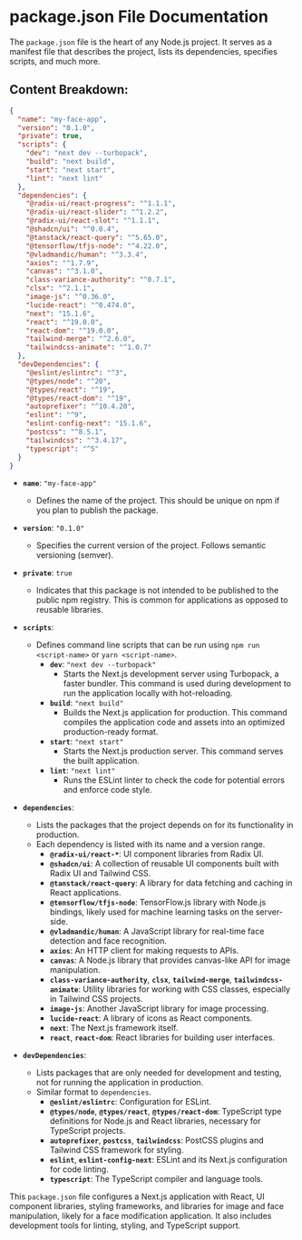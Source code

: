 # package.json File Documentation

The `package.json` file is the heart of any Node.js project. It serves as a manifest file that describes the project, lists its dependencies, specifies scripts, and much more.

## Content Breakdown:

```json
{
  "name": "my-face-app",
  "version": "0.1.0",
  "private": true,
  "scripts": {
    "dev": "next dev --turbopack",
    "build": "next build",
    "start": "next start",
    "lint": "next lint"
  },
  "dependencies": {
    "@radix-ui/react-progress": "^1.1.1",
    "@radix-ui/react-slider": "^1.2.2",
    "@radix-ui/react-slot": "^1.1.1",
    "@shadcn/ui": "^0.0.4",
    "@tanstack/react-query": "^5.65.0",
    "@tensorflow/tfjs-node": "^4.22.0",
    "@vladmandic/human": "^3.3.4",
    "axios": "^1.7.9",
    "canvas": "^3.1.0",
    "class-variance-authority": "^0.7.1",
    "clsx": "^2.1.1",
    "image-js": "^0.36.0",
    "lucide-react": "^0.474.0",
    "next": "15.1.6",
    "react": "^19.0.0",
    "react-dom": "^19.0.0",
    "tailwind-merge": "^2.6.0",
    "tailwindcss-animate": "^1.0.7"
  },
  "devDependencies": {
    "@eslint/eslintrc": "^3",
    "@types/node": "^20",
    "@types/react": "^19",
    "@types/react-dom": "^19",
    "autoprefixer": "^10.4.20",
    "eslint": "^9",
    "eslint-config-next": "15.1.6",
    "postcss": "^8.5.1",
    "tailwindcss": "^3.4.17",
    "typescript": "^5"
  }
}
```

- **`name`**: `"my-face-app"`
    - Defines the name of the project. This should be unique on npm if you plan to publish the package.

- **`version`**: `"0.1.0"`
    - Specifies the current version of the project. Follows semantic versioning (semver).

- **`private`**: `true`
    -  Indicates that this package is not intended to be published to the public npm registry. This is common for applications as opposed to reusable libraries.

- **`scripts`**:
    - Defines command line scripts that can be run using `npm run <script-name>` or `yarn <script-name>`.
        - **`dev`**: `"next dev --turbopack"`
            - Starts the Next.js development server using Turbopack, a faster bundler. This command is used during development to run the application locally with hot-reloading.
        - **`build`**: `"next build"`
            - Builds the Next.js application for production. This command compiles the application code and assets into an optimized production-ready format.
        - **`start`**: `"next start"`
            - Starts the Next.js production server. This command serves the built application.
        - **`lint`**: `"next lint"`
            - Runs the ESLint linter to check the code for potential errors and enforce code style.

- **`dependencies`**:
    - Lists the packages that the project depends on for its functionality in production.
    - Each dependency is listed with its name and a version range.
        - **`@radix-ui/react-*`**: UI component libraries from Radix UI.
        - **`@shadcn/ui`**:  A collection of reusable UI components built with Radix UI and Tailwind CSS.
        - **`@tanstack/react-query`**: A library for data fetching and caching in React applications.
        - **`@tensorflow/tfjs-node`**: TensorFlow.js library with Node.js bindings, likely used for machine learning tasks on the server-side.
        - **`@vladmandic/human`**: A JavaScript library for real-time face detection and face recognition.
        - **`axios`**: An HTTP client for making requests to APIs.
        - **`canvas`**: A Node.js library that provides canvas-like API for image manipulation.
        - **`class-variance-authority`**, **`clsx`**, **`tailwind-merge`**, **`tailwindcss-animate`**: Utility libraries for working with CSS classes, especially in Tailwind CSS projects.
        - **`image-js`**: Another JavaScript library for image processing.
        - **`lucide-react`**: A library of icons as React components.
        - **`next`**: The Next.js framework itself.
        - **`react`**, **`react-dom`**: React libraries for building user interfaces.

- **`devDependencies`**:
    - Lists packages that are only needed for development and testing, not for running the application in production.
    - Similar format to `dependencies`.
        - **`@eslint/eslintrc`**: Configuration for ESLint.
        - **`@types/node`**, **`@types/react`**, **`@types/react-dom`**: TypeScript type definitions for Node.js and React libraries, necessary for TypeScript projects.
        - **`autoprefixer`**, **`postcss`**, **`tailwindcss`**:  PostCSS plugins and Tailwind CSS framework for styling.
        - **`eslint`**, **`eslint-config-next`**: ESLint and its Next.js configuration for code linting.
        - **`typescript`**: The TypeScript compiler and language tools.

This `package.json` file configures a Next.js application with React, UI component libraries, styling frameworks, and libraries for image and face manipulation, likely for a face modification application. It also includes development tools for linting, styling, and TypeScript support.
